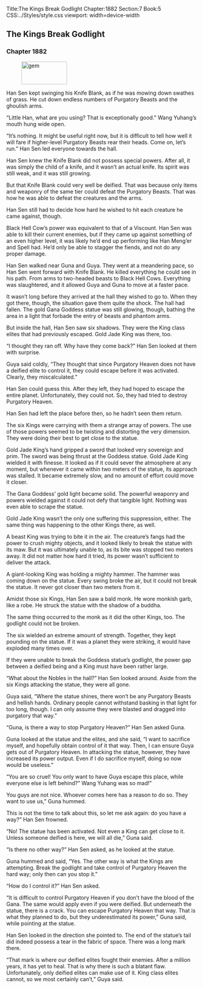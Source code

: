 Title:The Kings Break Godlight 
Chapter:1882 
Section:7 
Book:5 
CSS:../Styles/style.css 
viewport: width=device-width
  
## The Kings Break Godlight
### Chapter 1882 
<figure>
	<img src="../Images/gem.gif" alt="gem" id="gem" width="120" height="60" />
</figure>
  

  
  Han Sen kept swinging his Knife Blank, as if he was mowing down swathes of grass. He cut down endless numbers of Purgatory Beasts and the ghoulish arms.

“Little Han, what are you using? That is exceptionally good.” Wang Yuhang’s mouth hung wide open.

“It’s nothing. It might be useful right now, but it is difficult to tell how well it will fare if higher-level Purgatory Beasts rear their heads. Come on, let’s run.” Han Sen led everyone towards the hall.

Han Sen knew the Knife Blank did not possess special powers. After all, it was simply the child of a knife, and it wasn’t an actual knife. Its spirit was still weak, and it was still growing.

But that Knife Blank could very well be deified. That was because only items and weaponry of the same tier could defeat the Purgatory Beasts. That was how he was able to defeat the creatures and the arms.

Han Sen still had to decide how hard he wished to hit each creature he came against, though.

Black Hell Cow’s power was equivalent to that of a Viscount. Han Sen was able to kill their current enemies, but if they came up against something of an even higher level, it was likely he’d end up performing like Han Meng’er and Spell had. He’d only be able to stagger the fiends, and not do any proper damage.

Han Sen walked near Guna and Guya. They went at a meandering pace, so Han Sen went forward with Knife Blank. He killed everything he could see in his path. From arms to two-headed beasts to Black Hell Cows. Everything was slaughtered, and it allowed Guya and Guna to move at a faster pace.

It wasn’t long before they arrived at the hall they wished to go to. When they got there, though, the situation gave them quite the shock. The hall had fallen. The gold Gana Goddess statue was still glowing, though, bathing the area in a light that forbade the entry of beasts and phantom arms.

But inside the hall, Han Sen saw six shadows. They were the King class elites that had previously escaped. Gold Jade King was there, too.

“I thought they ran off. Why have they come back?” Han Sen looked at them with surprise.

Guya said coldly, “They thought that since Purgatory Heaven does not have a deified elite to control it, they could escape before it was activated. Clearly, they miscalculated.”

Han Sen could guess this. After they left, they had hoped to escape the entire planet. Unfortunately, they could not. So, they had tried to destroy Purgatory Heaven.

Han Sen had left the place before then, so he hadn’t seen them return.

The six Kings were carrying with them a strange array of powers. The use of those powers seemed to be twisting and distorting the very dimension. They were doing their best to get close to the statue.

Gold Jade King’s hand gripped a sword that looked very sovereign and prim. The sword was being thrust at the Goddess statue. Gold Jade King wielded it with finesse. It looked as if it could sever the atmosphere at any moment, but whenever it came within two meters of the statue, its approach was stalled. It became extremely slow, and no amount of effort could move it closer.

The Gana Goddess’ gold light became solid. The powerful weaponry and powers wielded against it could not defy that tangible light. Nothing was even able to scrape the statue.

Gold Jade King wasn’t the only one suffering this suppression, either. The same thing was happening to the other Kings there, as well.

A beast King was trying to bite it in the air. The creature’s fangs had the power to crush mighty objects, and it looked likely to break the statue with its maw. But it was ultimately unable to, as its bite was stopped two meters away. It did not matter how hard it tried, its power wasn’t sufficient to deliver the attack.

A giant-looking King was holding a mighty hammer. The hammer was coming down on the statue. Every swing broke the air, but it could not break the statue. It never got closer than two meters from it.

Amidst those six Kings, Han Sen saw a bald monk. He wore monkish garb, like a robe. He struck the statue with the shadow of a buddha.

The same thing occurred to the monk as it did the other Kings, too. The godlight could not be broken.

The six wielded an extreme amount of strength. Together, they kept pounding on the statue. If it was a planet they were striking, it would have exploded many times over.

If they were unable to break the Goddess statue’s godlight, the power gap between a deified being and a King must have been rather large.

“What about the Nobles in the hall?” Han Sen looked around. Aside from the six Kings attacking the statue, they were all gone.

Guya said, “Where the statue shines, there won’t be any Purgatory Beasts and hellish hands. Ordinary people cannot withstand basking in that light for too long, though. I can only assume they were blasted and dragged into purgatory that way.”

“Guna, is there a way to stop Purgatory Heaven?” Han Sen asked Guna.

Guna looked at the statue and the elites, and she said, “I want to sacrifice myself, and hopefully obtain control of it that way. Then, I can ensure Guya gets out of Purgatory Heaven. In attacking the statue, however, they have increased its power output. Even if I do sacrifice myself, doing so now would be useless.”

“You are so cruel! You only want to have Guya escape this place, while everyone else is left behind?” Wang Yuhang was so mad!”

You guys are not nice. Whoever comes here has a reason to do so. They want to use us,” Guna hummed.

This is not the time to talk about this, so let me ask again: do you have a way?” Han Sen frowned.

“No! The statue has been activated. Not even a King can get close to it. Unless someone deified is here, we will all die,” Guna said.

“Is there no other way?” Han Sen asked, as he looked at the statue.

Guna hummed and said, “Yes. The other way is what the Kings are attempting. Break the godlight and take control of Purgatory Heaven the hard way; only then can you stop it.”

“How do I control it?” Han Sen asked.

“It is difficult to control Purgatory Heaven if you don’t have the blood of the Gana. The same would apply even if you were deified. But underneath the statue, there is a crack. You can escape Purgatory Heaven that way. That is what they planned to do, but they underestimated its power,” Guna said, while pointing at the statue.

Han Sen looked in the direction she pointed to. The end of the statue’s tail did indeed possess a tear in the fabric of space. There was a long mark there.

“That mark is where our deified elites fought their enemies. After a million years, it has yet to heal. That is why there is such a blatant flaw. Unfortunately, only deified elites can make use of it. King class elites cannot, so we most certainly can’t,” Guya said.

